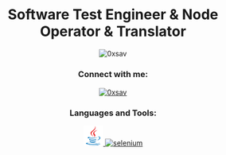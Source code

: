 <h1 align="center">Software Test Engineer & Node Operator & Translator</h1>
<p align="center"> <img src="https://komarev.com/ghpvc/?username=0xsav&label=Profile%20views&color=b60e21&style=flat" alt="0xsav" /> </p>
<h3 align="center">Connect with me:</h3>
<p align="center">
<a href="https://twitter.com/0xsav" target="blank"><img align="center" src="https://raw.githubusercontent.com/rahuldkjain/github-profile-readme-generator/master/src/images/icons/Social/twitter.svg" alt="0xsav" height="30" width="40" /></a>
</p>

<h3 align="center">Languages and Tools:</h3>
<p align="center"> <a href="https://www.java.com" target="_blank" rel="noreferrer"> <img src="https://raw.githubusercontent.com/devicons/devicon/master/icons/java/java-original.svg" alt="java" width="40" height="40"/> </a> <a href="https://www.selenium.dev" target="_blank" rel="noreferrer"> <img src="https://raw.githubusercontent.com/detain/svg-logos/780f25886640cef088af994181646db2f6b1a3f8/svg/selenium-logo.svg" alt="selenium" width="40" height="40"/> </a> </p>
